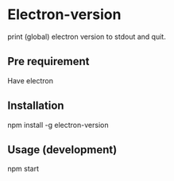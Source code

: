 # Electron-version

print (global) electron version to stdout and quit.

## Pre requirement

Have electron 

## Installation

npm install -g electron-version
## Usage (development)

npm start